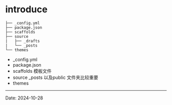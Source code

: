 # introduce 


```bashscript
├── _config.yml
├── package.json
├── scaffolds
├── source
|   ├── _drafts
|   └── _posts
└── themes
```

* _config.yml
* package.json
* scaffolds 模板文件
* source _posts 以及public 文件夹比较重要
* themes


---

Date: 2024-10-28

